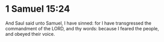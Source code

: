 # 1 Samuel 15:24

And Saul said unto Samuel, I have sinned: for I have transgressed the commandment of the LORD, and thy words: because I feared the people, and obeyed their voice.